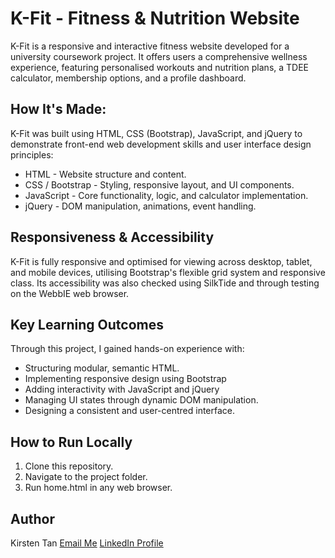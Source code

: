 # K-Fit - Fitness & Nutrition Website
K-Fit is a responsive and interactive fitness website developed for a university coursework project. It offers users a comprehensive wellness experience, featuring personalised workouts and nutrition plans, a TDEE calculator, membership options, and a profile dashboard.

## How It's Made:
K-Fit was built using HTML, CSS (Bootstrap), JavaScript, and jQuery to demonstrate front-end web development skills and user interface design principles:
- HTML - Website structure and content.
- CSS / Bootstrap - Styling, responsive layout, and UI components.
- JavaScript - Core functionality, logic, and calculator implementation.
- jQuery - DOM manipulation, animations, event handling.

## Responsiveness & Accessibility
K-Fit is fully responsive and optimised for viewing across desktop, tablet, and mobile devices, utilising Bootstrap's flexible grid system and responsive class. Its accessibility was also checked using SilkTide and through testing on the WebbIE web browser.

## Key Learning Outcomes
Through this project, I gained hands-on experience with:
- Structuring modular, semantic HTML.
- Implementing responsive design using Bootstrap
- Adding interactivity with JavaScript and jQuery
- Managing UI states through dynamic DOM manipulation.
- Designing a consistent and user-centred interface.

## How to Run Locally
1. Clone this repository.
2. Navigate to the project folder.
3. Run home.html in any web browser.

## Author
Kirsten Tan
[Email Me](mailto:kirstentan22@gmail.com)
[LinkedIn Profile](https://www.linkedin.com/in/kirsten-robyn-tan/)
